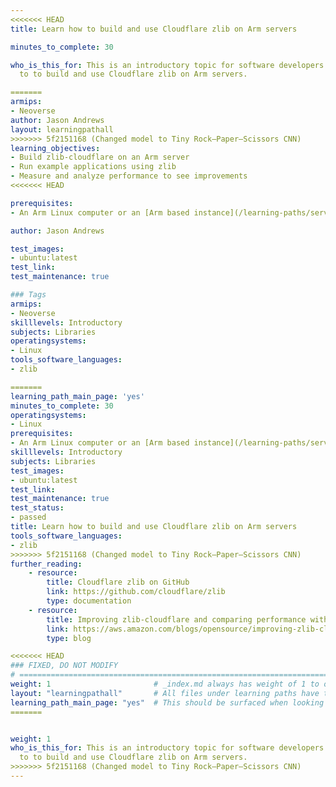 ```yaml
---
<<<<<<< HEAD
title: Learn how to build and use Cloudflare zlib on Arm servers

minutes_to_complete: 30

who_is_this_for: This is an introductory topic for software developers to learn how
  to to build and use Cloudflare zlib on Arm servers.

=======
armips:
- Neoverse
author: Jason Andrews
layout: learningpathall
>>>>>>> 5f2151168 (Changed model to Tiny Rock–Paper–Scissors CNN)
learning_objectives:
- Build zlib-cloudflare on an Arm server
- Run example applications using zlib
- Measure and analyze performance to see improvements
<<<<<<< HEAD

prerequisites:
- An Arm Linux computer or an [Arm based instance](/learning-paths/servers-and-cloud-computing/csp/) from a cloud service provider running Ubuntu 20.04 or Ubuntu 22.04.

author: Jason Andrews

test_images:
- ubuntu:latest
test_link:
test_maintenance: true

### Tags
armips:
- Neoverse
skilllevels: Introductory
subjects: Libraries
operatingsystems:
- Linux
tools_software_languages:
- zlib

=======
learning_path_main_page: 'yes'
minutes_to_complete: 30
operatingsystems:
- Linux
prerequisites:
- An Arm Linux computer or an [Arm based instance](/learning-paths/servers-and-cloud-computing/csp/) from a cloud service provider running Ubuntu 20.04 or Ubuntu 22.04.
skilllevels: Introductory
subjects: Libraries
test_images:
- ubuntu:latest
test_link: 
test_maintenance: true
test_status:
- passed
title: Learn how to build and use Cloudflare zlib on Arm servers
tools_software_languages:
- zlib
>>>>>>> 5f2151168 (Changed model to Tiny Rock–Paper–Scissors CNN)
further_reading:
    - resource:
        title: Cloudflare zlib on GitHub
        link: https://github.com/cloudflare/zlib
        type: documentation
    - resource:
        title: Improving zlib-cloudflare and comparing performance with other zlib forks
        link: https://aws.amazon.com/blogs/opensource/improving-zlib-cloudflare-and-comparing-performance-with-other-zlib-forks/
        type: blog

<<<<<<< HEAD
### FIXED, DO NOT MODIFY
# ================================================================================
weight: 1                       # _index.md always has weight of 1 to order correctly
layout: "learningpathall"       # All files under learning paths have this same wrapper
learning_path_main_page: "yes"  # This should be surfaced when looking for related content. Only set for _index.md of learning path content.
=======


weight: 1
who_is_this_for: This is an introductory topic for software developers to learn how
  to to build and use Cloudflare zlib on Arm servers.
>>>>>>> 5f2151168 (Changed model to Tiny Rock–Paper–Scissors CNN)
---
```

